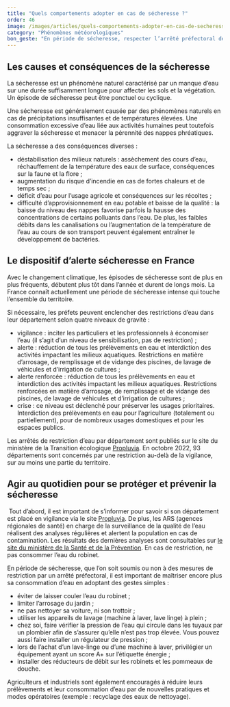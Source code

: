 ```yaml
---
title: "Quels comportements adopter en cas de sécheresse ?"
order: 46
image: /images/articles/quels-comportements-adopter-en-cas-de-secheresse.jpg
category: "Phénomènes météorologiques"
bon_geste: "En période de sécheresse, respecter l’arrêté préfectoral de restriction de l’usage de l’eau en vigueur dans votre département. Pour le consulter, rendez-vous dans votre mairie ou sur le site des préfectures."
---
```


## Les causes et conséquences de la sécheresse

La sécheresse est un phénomène naturel caractérisé par un manque d’eau sur une durée suffisamment longue pour affecter les sols et la végétation. Un épisode de sécheresse peut être ponctuel ou cyclique.

Une sécheresse est généralement causée par des phénomènes naturels en cas de précipitations insuffisantes et de températures élevées. Une consommation excessive d’eau liée aux activités humaines peut toutefois aggraver la sécheresse et menacer la pérennité des nappes phréatiques.

La sécheresse a des conséquences diverses : 
- déstabilisation des milieux naturels : assèchement des cours d’eau, réchauffement de la température des eaux de surface, conséquences sur la faune et la flore ; 
- augmentation du risque d’incendie en cas de fortes chaleurs et de temps sec  ;
- déficit d’eau pour l’usage agricole et conséquences sur les récoltes ;
- difficulté d’approvisionnement en eau potable et baisse de la qualité : la baisse du niveau des nappes favorise parfois la hausse des concentrations de certains polluants dans l’eau. De plus,  les faibles débits dans les canalisations ou l’augmentation de la température de l’eau au cours de son transport peuvent également entraîner le développement de bactéries.

## Le dispositif d’alerte sécheresse en France

Avec le changement climatique, les épisodes de sécheresse sont de plus en plus fréquents, débutent plus tôt dans l’année et durent de longs mois. La France connaît actuellement une période de sécheresse intense qui touche l’ensemble du territoire. 

Si nécessaire, les préfets peuvent enclencher des restrictions d’eau dans leur département selon quatre niveaux de gravité : 
- vigilance : inciter les particuliers et les professionnels à économiser l’eau (il s’agit d’un niveau de sensibilisation, pas de restriction) ;
- alerte : réduction de tous les prélèvements en eau et interdiction des activités impactant les milieux aquatiques. Restrictions en matière d’arrosage, de remplissage et de vidange des piscines, de lavage de véhicules et d’irrigation de cultures ;
- alerte renforcée : réduction de tous les prélèvements en eau et interdiction des activités impactant les milieux aquatiques. Restrictions renforcées en matière d’arrosage, de remplissage et de vidange des piscines, de lavage de véhicules et d’irrigation de cultures ;
- crise : ce niveau est déclenché pour préserver les usages prioritaires. Interdiction des prélèvements en eau pour l’agriculture (totalement ou partiellement), pour de nombreux usages domestiques et pour les espaces publics.

Les arrêtés de restriction d’eau par département sont publiés sur le site du ministère de la Transition écologique [Propluvia](http://propluvia.developpement-durable.gouv.fr). En octobre 2022, 93 départements sont concernés par une restriction au-delà de la vigilance, sur au moins une partie du territoire.

## Agir au quotidien pour se protéger et prévenir la sécheresse
­
Tout d’abord, il est important de s’informer pour savoir si son département est placé en vigilance via le site [Propluvia](http://propluvia.developpement-durable.gouv.fr). De plus, les ARS (agences régionales de santé) en charge de la surveillance de la qualité de l’eau réalisent des analyses régulières et alertent la population en cas de contamination. Les résultats des dernières analyses sont consultables sur [le site du ministère de la Santé et de la Prévention](https://solidarites-sante.gouv.fr/sante-et-environnement/eaux/eau). En cas de restriction, ne pas consommer l’eau du robinet. 

En période de sécheresse, que l’on soit soumis ou non à des mesures de restriction par un arrêté préfectoral, il est important de maîtriser encore plus sa consommation d’eau en adoptant des gestes simples : 
- éviter de laisser couler l’eau du robinet ;
- limiter l’arrosage du jardin ;
- ne pas nettoyer sa voiture, ni son trottoir ;
- utiliser les appareils de lavage (machine à laver, lave linge) à plein ;
- chez soi, faire vérifier la pression de l’eau qui circule dans les tuyaux par un plombier afin de s’assurer qu’elle n’est pas trop élevée. Vous pouvez aussi faire installer un régulateur de pression ;
- lors de l’achat d’un lave-linge ou d’une machine à laver, privilégier un équipement ayant un score A+ sur l’étiquette énergie ;
- installer des réducteurs de débit sur les robinets et les pommeaux de douche.
 
Agriculteurs et industriels sont également encouragés à réduire leurs prélèvements et leur consommation d’eau par de nouvelles pratiques et modes opératoires (exemple : recyclage des eaux de nettoyage).
